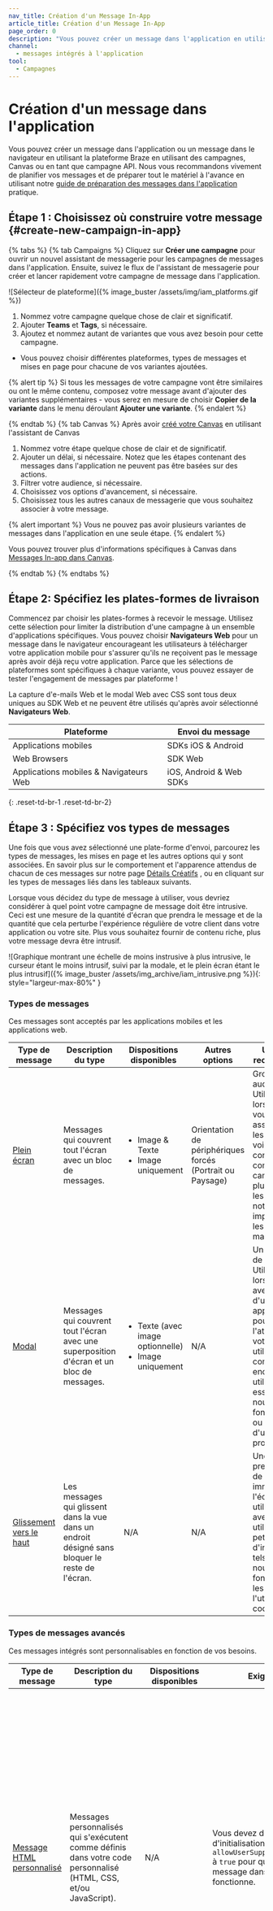 ```yaml
---
nav_title: Création d'un Message In-App
article_title: Création d'un Message In-App
page_order: 0
description: "Vous pouvez créer un message dans l'application en utilisant la plateforme Braze en utilisant des campagnes, Canvas, ou en tant que campagne API. Cet article vous guidera tout au long de ce processus."
channel:
  - messages intégrés à l'application
tool:
  - Campagnes
---
```


# Création d'un message dans l'application

Vous pouvez créer un message dans l'application ou un message dans le navigateur en utilisant la plateforme Braze en utilisant des campagnes, Canvas ou en tant que campagne API. Nous vous recommandons vivement de planifier vos messages et de préparer tout le matériel à l'avance en utilisant notre [guide de préparation des messages dans l'application]({{site.baseurl}}/user_guide/message_building_by_channel/in-app_messages/best_practices/) pratique.

## Étape 1 : Choisissez où construire votre message {#create-new-campaign-in-app}

{% tabs %}
  {% tab Campaigns %}
  Cliquez sur __Créer une campagne__ pour ouvrir un nouvel assistant de messagerie pour les campagnes de messages dans l'application. Ensuite, suivez le flux de l'assistant de messagerie pour créer et lancer rapidement votre campagne de message dans l'application.

  ![Sélecteur de plateforme]({% image_buster /assets/img/iam_platforms.gif %})

1. Nommez votre campagne quelque chose de clair et significatif.
2. Ajouter __Teams__ et __Tags__, si nécessaire.
3. Ajoutez et nommez autant de variantes que vous avez besoin pour cette campagne.
  - Vous pouvez choisir différentes plateformes, types de messages et mises en page pour chacune de vos variantes ajoutées.

  {% alert tip %}
Si tous les messages de votre campagne vont être similaires ou ont le même contenu, composez votre message avant d'ajouter des variantes supplémentaires - vous serez en mesure de choisir **Copier de la variante** dans le menu déroulant **Ajouter une variante**.
{% endalert %}

 {% endtab %}
 {% tab Canvas %}
 Après avoir [créé votre Canvas]({{site.baseurl}}/user_guide/engagement_tools/canvas/create_a_canvas/create_a_canvas/) en utilisant l'assistant de Canvas

1. Nommez votre étape quelque chose de clair et de significatif.
2. Ajouter un délai, si nécessaire. Notez que les étapes contenant des messages dans l'application ne peuvent pas être basées sur des actions.
3. Filtrer votre audience, si nécessaire.
4. Choisissez vos options d'avancement, si nécessaire.
5. Choisissez tous les autres canaux de messagerie que vous souhaitez associer à votre message.

{% alert important %}
Vous ne pouvez pas avoir plusieurs variantes de messages dans l'application en une seule étape.
{% endalert %}

Vous pouvez trouver plus d'informations spécifiques à Canvas dans [Messages In-app dans Canvas]({{site.baseurl}}/user_guide/engagement_tools/canvas/create_a_canvas/in-app_messages_in_canvas/).

{% endtab %}
{% endtabs %}

## Étape 2: Spécifiez les plates-formes de livraison

Commencez par choisir les plates-formes à recevoir le message. Utilisez cette sélection pour limiter la distribution d'une campagne à un ensemble d'applications spécifiques. Vous pouvez choisir __Navigateurs Web__ pour un message dans le navigateur encourageant les utilisateurs à télécharger votre application mobile pour s'assurer qu'ils ne reçoivent pas le message après avoir déjà reçu votre application. Parce que les sélections de plateformes sont spécifiques à chaque variante, vous pouvez essayer de tester l'engagement de messages par plateforme !

La capture d'e-mails Web et le modal Web avec CSS sont tous deux uniques au SDK Web et ne peuvent être utilisés qu'après avoir sélectionné __Navigateurs Web__.

| Plateforme                             | Envoi du message        |
| -------------------------------------- | ----------------------- |
| Applications mobiles                   | SDKs iOS & Android      |
| Web Browsers                           | SDK Web                 |
| Applications mobiles & Navigateurs Web | iOS, Android & Web SDKs |
{: .reset-td-br-1 .reset-td-br-2}

## Étape 3 : Spécifiez vos types de messages

Une fois que vous avez sélectionné une plate-forme d'envoi, parcourez les types de messages, les mises en page et les autres options qui y sont associées. En savoir plus sur le comportement et l'apparence attendus de chacun de ces messages sur notre page [Détails Créatifs]({{site.baseurl}}/user_guide/message_building_by_channel/in-app_messages/creative_details/) , ou en cliquant sur les types de messages liés dans les tableaux suivants.

Lorsque vous décidez du type de message à utiliser, vous devriez considérer à quel point votre campagne de message doit être intrusive. Ceci est une mesure de la quantité d'écran que prendra le message et de la quantité que cela perturbe l'expérience régulière de votre client dans votre application ou votre site. Plus vous souhaitez fournir de contenu riche, plus votre message devra être intrusif.

![Graphique montrant une échelle de moins instrusive à plus intrusive, le curseur étant le moins intrusif, suivi par la modale, et le plein écran étant le plus intrusif]({% image_buster /assets/img_archive/iam_intrusive.png %}){: style="largeur-max-80%" }

### Types de messages

Ces messages sont acceptés par les applications mobiles et les applications web.

<style type="text/css">
.tg td{word-break:normal;}
.tg th{word-break:normal;}
</style>

<table class="tg">
<thead>
  <tr>
    <th>Type de message</th>
    <th>Description du type</th>
    <th>Dispositions disponibles</th>
    <th>Autres options</th>
    <th>Utilisation recommandée</th>
  </tr>
</thead>
<tbody>
  <tr>
    <td><a href='/docs/user_guide/message_building_by_channel/in-app_messages/creative_details/fullscreen'>Plein écran</a></td>
    <td>Messages qui couvrent tout l'écran avec un bloc de messages.</td>
    <td>
      <ul>
      <li>Image & Texte</li>
      <li>Image uniquement</li>
      </ul>
    </td>
    <td>Orientation de périphériques forcés (Portrait ou Paysage)</td>
    <td>Gros et audacieux! Utilisez lorsque vous voulez vous assurer que les utilisateurs voient votre contenu, comme vos campagnes les plus critiques, les notifications importantes ou les promotions massives.</td>
  </tr>
  <tr>
    <td><a href='/docs/user_guide/message_building_by_channel/in-app_messages/creative_details/modal'>Modal</a></td>
    <td>Messages qui couvrent tout l'écran avec une superposition d'écran et un bloc de messages.</td>
    <td>
      <ul>
      <li>Texte (avec image optionnelle)</li>
      <li>Image uniquement</li>
      </ul>
    </td>
    <td>N/A</td>
    <td>Un bon point de milieu. Utilisez lorsque vous avez besoin d'une façon apparente pour attirer l'attention de votre utilisateur, comme encourager les utilisateurs à essayer une nouvelle fonctionnalité ou profiter d'une promotion.</td>
  </tr>
  <tr>
    <td><a href='/docs/user_guide/message_building_by_channel/in-app_messages/creative_details/slideup'>Glissement vers le haut</a></td>
    <td>Les messages qui glissent dans la vue dans un endroit désigné sans bloquer le reste de l'écran.</td>
    <td>N/A</td>
    <td>N/A</td>
    <td>Unobtrusive: prend le moins de biens immobiliers de l'écran. À utiliser pour avertir les utilisateurs de petits extraits d'information, tels que les nouvelles fonctionnalités, les annonces, l'utilisation des cookies, etc.<br></td>
  </tr>
</tbody>
</table>

### Types de messages avancés

Ces messages intégrés sont personnalisables en fonction de vos besoins.

<table class="tg">
<thead>
  <tr>
    <th>Type de message</th>
    <th>Description du type</th>
    <th>Dispositions disponibles</th>
    <th>Exigences</th>
    <th>Utilisation recommandée</th>
  </tr>
</thead>
<tbody>
  <tr>
    <td><a href='/docs/user_guide/message_building_by_channel/in-app_messages/customize/#custom-html-messages'>Message HTML personnalisé</a></td>
    <td>Messages personnalisés qui s'exécutent comme définis dans votre code personnalisé (HTML, CSS, et/ou JavaScript).</td>
    <td>N/A</td>
    <td>Vous devez définir l'option d'initialisation <span style="white-space: nowrap"><code>allowUserSuppliedJavascript</code></span> à <code>true</code> pour que votre message dans l'application fonctionne.</td>
    <td>C'est une bonne option si vous voulez tous les avantages des IAMs mais que vous avez besoin de fonctionnalités supplémentaires ou pour que l'apparence reste "sur marque". Vous pouvez modifier chaque petit détail du message : police, couleur, forme, taille, boutons, etc. <br><br>Les exemples de cas d'utilisation incluent la demande de commentaires aux utilisateurs, les formulaires de capture d'e-mails ou les messages paginés</td>
  </tr>
  <tr>
    <td><a href='/docs/user_guide/message_building_by_channel/in-app_messages/customize/#email-capture-form'>Formulaire de capture d'email Web</a></td>
    <td>Généralement utilisé pour capturer le courriel du lecteur.</td>
    <td>N/A</td>
    <td>Vous devez définir l'option d'initialisation <span style="white-space: nowrap"><code>allowUserSuppliedJavascript</code></span> à <code>true</code> pour que votre message dans l'application fonctionne.</td>
    <td>Lorsque vous demandez aux utilisateurs de soumettre leur adresse e-mail.</td>
  </tr>
  <tr>
    <td><a href='/docs/user_guide/message_building_by_channel/in-app_messages/customize/#web-modal-css'>Web modal avec CSS</a></td>
    <td>Messages modaux pour le web avec CSS personnalisables.</td>
    <td>
      <ul>
      <li>Texte (avec image optionnelle)</li>
      <li>Image uniquement</li>
      </ul>
    </td>
    <td>N/A</td>
    <td>Lorsque vous voulez télécharger ou écrire un CSS personnalisé pour créer de la beauté, tout autour de la messagerie personnalisée. </td>
  </tr>
</tbody>
</table>

{% alert important %}
Si Braze détecte que vous n'avez pas de bouton de fermeture ou de rejet inclus dans votre code, nous vous demanderons d'en ajouter un. Pour votre commodité, nous avons fourni un snippet que vous pouvez copier et coller dans votre code : `<a href= "appboy://close">X</a>`.
{% endalert %}

## Étape 4 : Composer un message dans l'application

L'onglet **Composer** vous permet de modifier tous les aspects du contenu et du comportement de votre message.

!\[Composez votre message dans l'application\]\[24\]

Le contenu de l'onglet Composer varie selon les options que vous avez choisies lors de l'étape précédente, mais peut inclure l'une des options ci-dessous :

| Contenus                               | Options                                                                                                                                                      | Libellé                                                                                                                                                                                                                                                                                                            |
| -------------------------------------- | ------------------------------------------------------------------------------------------------------------------------------------------------------------ | ------------------------------------------------------------------------------------------------------------------------------------------------------------------------------------------------------------------------------------------------------------------------------------------------------------------ |
| Langue                                 | Consultez notre [liste complète des langues disponibles][18].                                                                                                | Cliquez sur __Ajouter des langues__ et sélectionnez les langues désirées dans la liste fournie. Ceci insérera Liquid dans votre message. Nous vous recommandons de sélectionner vos langues avant d'écrire votre contenu afin que vous puissiez renseigner votre texte où il appartient dans le Liquid.            |
| Image                                  | __Télécharger l'image__, __choisissez un badge__, ou utilisez __Font Awesome__.                                                                              | Le cas échéant, cliquez sur __Include Image__ ou __Upload Image__ et suivez les instructions présentées. Chaque type de message et plate-forme peut avoir ses propres proportions et exigences suggérées - assurez-vous de vérifier ce qui est avant de mettre en service ou de faire une image à partir de zéro ! |
| Texte du bouton & Comportement du clic | Ajoutez jusqu'à deux [boutons](#buttons).                                                                                                                    | Vous pouvez créer et modifier le texte et la couleur des boutons personnalisés. Vous pouvez également ajouter le lien des conditions d'utilisation dans les formulaires de capture d'e-mails Web.                                                                                                                  |
| Options de l'appareil                  | Restreindre l'envoi aux appareils iOS uniquement.                                                                                                            | Cliquez sur __Changer de__ et cochez la case comme vous le souhaitez.                                                                                                                                                                                                                                              |
| Options de fermeture du message        | __Rejeter automatiquement__ ou __Attendre pour l'utilisateur Swipe ou Touchez__.                                                                             | __Rejeter automatiquement__ vous permet de sélectionner combien de secondes le message restera à l'écran. __Attendez que l'utilisateur Swipe ou Touch__ nécessite une option de renvoi ou de fermeture.                                                                                                            |
| En-tête & Texte du corps               | Copie entièrement personnalisée (souvent avec des capacités HTML personnalisées) avec les options pour inclure Liquid et d'autres types de personnalisation. | Certains types de messages n'ont pas besoin et ne demandent donc pas d'en-têtes.                                                                                                                                                                                                                                   |
| Position                               | __Du bas de l'écran des applications__ ou __du haut de l'écran des applications__.                                                                           | Ceci n'existe que dans le constructeur de messages Universal Slideup.                                                                                                                                                                                                                                              |
| HTML & Actifs                          | Complètement personnalisé via téléchargement, URL, ou copier et coller.                                                                                      | Copiez et collez du HTML dans l'espace disponible et téléchargez vos ressources via ZIP.                                                                                                                                                                                                                           |
| Placeholder de saisie d'email          | Copie personnalisée.                                                                                                                                         | Ceci est utilisé uniquement dans le formulaire de capture de courriel Web et dirigera vos utilisateurs à entrer le contenu désiré dans l'espace.                                                                                                                                                                   |
{: .reset-td-br-1 .reset-td-br-2 .reset-td-br-3}

### Paramètres supplémentaires

#### Boutons {#buttons}

Lorsqu'il est disponible pour votre type de message, vous pouvez avoir jusqu'à deux boutons sous votre corps de texte.

![Primaire_Secondaire]({% image_buster /assets/img/primary-secondary-buttons.png %}){: height="40%" width="40%"}

Si vous choisissez d'utiliser un seul bouton, il s'ajuste automatiquement pour prendre en charge l'espace disponible au bas de votre message au lieu de laisser de la place à un bouton supplémentaire.

{% alert tip %}
  Si vous décidez de formater ces boutons avec vos propres couleurs, nous vous recommandons d'utiliser le bouton 2 pour votre résultat préféré. En d'autres termes, si vous voulez que votre utilisateur clique sur un bouton plus que l'autre, assurez-vous qu'il est sur la droite. Le bouton droit a souvent affiché un meilleur potentiel pour être cliqué, surtout si elle a une couleur quelque peu contrastée ou autrement distincte du reste du message. Ceci n'est mis en évidence que lorsque le bouton de gauche se fond plus visuellement avec le message.
{% endalert %}

#### Générations

Braze a trois générations de messages dans l'application disponibles. Vous pouvez affiner les appareils sur lesquels vos messages doivent être envoyés, en fonction de la génération qu'ils supportent, dans la section [Aperçu]({{site.baseurl}}/user_guide/message_building_by_channel/in-app_messages/testing/) lors de la composition de votre message dans l'application.

!\[In-App_Messages_Generations\]\[2\]{: height="50%" width="50%"}

Selon les versions du SDK sur lesquelles vos utilisateurs sont actifs, vous pouvez ou non voir cette option. On ne vous demande de sélectionner une génération que lorsque vous avez des utilisateurs sur plus d'une génération.

{% détails Qu'est-ce qu'une génération ? %}
Une Génération est définie comme une collection de versions SDK qui contiennent un grand nombre de mises à jour majeures. Par exemple, la Génération 3 est la dernière qui englobe les dernières mises à jour de style.

En sélectionnant __Envoyer à toutes les générations qui supportent ce message__, Braze livrera aux utilisateurs qui peuvent recevoir n'importe quelle forme de message. Par exemple, si vous avez des utilisateurs sur les trois générations, un modal sera livré aux utilisateurs sur les générations 2 et 3, car la génération 1 ne prend pas en charge les modaux. Le message sera différent pour vos deux groupes d'utilisateurs : les utilisateurs de la génération 3 recevront le message dans les derniers styles, tandis que les utilisateurs de Generation 2 verront les anciens styles (différences cosmétiques et absence de bordure de bouton).

Vous pouvez effacer la case à cocher __Envoyer à toutes les générations qui prennent en charge ce message__ et sélectionner __Envoyer uniquement aux utilisateurs à la génération 3 (la dernière)__ si vous ne voulez pas permettre aux utilisateurs de recevoir les anciens styles de message. Les utilisateurs de la génération 3 seront les seuls à recevoir le message.
{% enddetails %}

## Étape 5 : Stylez votre message dans l'application

L'onglet **Style** vous permet d'ajuster tous les aspects visuels de votre message. Téléchargez une image ou un badge, ou choisissez une icône de badge pré-conçue. Modifiez les couleurs du texte de l'en-tête et du corps, des boutons et de l'arrière-plan en sélectionnant une palette ou en saisissant un code hexadécimal, RGB ou HSB.

Le contenu de l'onglet **Style** varie en fonction des options de message que vous avez choisies lors de la dernière étape. mais peut inclure l'une des options ci-dessous:

| Formatage en cours                              | Input                                                           | Libellé                                                                                                                                                                                                                                               |
| ----------------------------------------------- | --------------------------------------------------------------- | ----------------------------------------------------------------------------------------------------------------------------------------------------------------------------------------------------------------------------------------------------- |
| Profil de couleur                               | Appliquer à partir de la galerie de modèles de messages In-App. | Cliquez sur __Appliquer le modèle__ et sélectionnez dans la galerie. Ensuite, cliquez sur __Enregistrer__.                                                                                                                                            |
| Alignement du texte                             | À gauche, au centre ou à droite.                                | Uniquement disponible pour les nouvelles versions de Braze SDK.                                                                                                                                                                                       |
| En-tête                                         | Code de couleur HEX.                                            | La couleur HEX de votre choix s'affiche. Vous pourrez également choisir l'opacité de la couleur.                                                                                                                                                      |
| Texte du texte                                  | Code de couleur HEX.                                            | La couleur HEX de votre choix s'affiche. Vous pourrez également choisir l'opacité de la couleur.                                                                                                                                                      |
| Boutons                                         | Code de couleur HEX.                                            | Les couleurs HEX de votre choix s'affichent. Vous pourrez également choisir l'opacité des couleurs. Vous pouvez choisir les couleurs pour : l'arrière-plan du message de fermeture ainsi que l'arrière-plan de chaque bouton, le texte et la bordure. |
| Bordure du bouton                               | Code de couleur HEX.                                            | Nouveau! Cela vous permettra de définir vos boutons principaux et secondaires. Nous vous suggérons des boutons avec des couleurs contrastées.                                                                                                         |
| Couleur d'arrière-plan                          | Code de couleur HEX.                                            | La couleur HEX de votre choix s'affiche. Vous pourrez également choisir l'opacité de la couleur. Ceci est l'arrière-plan de l'ensemble du message et s'affichera clairement derrière votre corps texte.                                               |
| Superposition d'écran                           | Code de couleur HEX.                                            | La couleur HEX de votre choix s'affiche. Vous pourrez également choisir l'opacité de la couleur. Uniquement disponible pour les nouvelles versions de Braze SDK. Voici le cadre autour de l'ensemble du message.                                      |
| Chevron ou autre option de message de fermeture | Code de couleur HEX.                                            | La couleur HEX de votre choix s'affiche. Vous pourrez également choisir l'opacité de la couleur.                                                                                                                                                      |
{: .reset-td-br-1 .reset-td-br-2 .reset-td-br-3}

Toujours [prévisualiser et tester]({{site.baseurl}}/user_guide/message_building_by_channel/in-app_messages/testing/) votre message avant l'envoi.

{% alert important %}
Certains types de messages dans l'application n'ont pas l'option pour le style au-delà du téléchargement de HTML personnalisé (et/ou CSS et/ou JavaScript) et d'actifs via ZIP, comme décrit dans les étapes ci-dessus. [Web Modal avec CSS]({{site.baseurl}}/user_guide/message_building_by_channel/in-app_messages/customize/#web-modal-css) vous permet de télécharger ou d'écrire des CSS personnalisés pour créer de la beauté, tout autour de la messagerie personnalisée.
{% endalert %}

## Étape 6 : Configurer des paramètres supplémentaires

### Paires clé-valeur

Ajouter [paires clé-valeur][19] pour envoyer des champs personnalisés supplémentaires aux appareils utilisateurs.

### Réévaluer l'éligibilité de la campagne et la liquidité

Dans certains scénarios, vous pouvez vouloir réévaluer l'éligibilité d'un utilisateur qui déclenche un message dans l'application à afficher. Des exemples incluent des campagnes qui ciblent un attribut personnalisé qui change fréquemment ou des messages qui devraient refléter toute modification de profil de dernière minute.

!\[Réévaluer l'adhésion IAM \]\[27\]

Lorsque vous sélectionnez **Ré-évaluer l'éligibilité de la campagne avant d'afficher**, une demande supplémentaire sera faite à Braze pour confirmer que l'utilisateur est toujours éligible pour ce message avant l'envoi. De plus, toutes les variables [Liquid][25] ou [Contenu Connecté][26] seront gabarites à ce moment-là avant que le message ne soit affiché.

{% alert note %}
L'activation de cette option entraînera un léger délai (< 100 ms) entre le moment où un utilisateur déclenche un message dans l'application et le moment où le message est affiché en raison de l'admissibilité ajoutée et de la demande de template. <br><br> N'utilisez pas cette option pour les messages qui peuvent être déclenchés lorsqu'un utilisateur est hors ligne ou quand l'éligibilité et la réévaluation Liquid ne sont pas requises.
{% endalert %}

## Étape 7 : Construisez le reste de votre campagne ou Canvas

Construisez le reste de votre campagne ou de Canvas ; voir les sections ci-dessous pour de plus amples conseils sur la meilleure façon d'utiliser nos outils pour construire des messages dans l'application. Pour plus d'informations sur les options de messagerie spécifiques à Canvas dans l'application, comme l'expiration et les étapes, reportez-vous à [Messages In-app dans Canvas][16].

### Déclenchement

Sélectionnez l'action dont vous souhaitez déclencher votre message, ainsi que les heures de début et de fin pour votre campagne ou Canvas.

{% alert important %}
Veuillez noter que si vous avez l'intention de déclencher votre message dans l'application basé sur un événement personnalisé, cet événement personnalisé doit être envoyé via le SDK.
{% endalert %}

![Planifier]({% image_buster /assets/img_archive/in_app_schedule.png %}){: style="largeur-max-80%"}

L'envoi de messages dans l'application est entièrement basé sur les déclencheurs d'action suivants :
- Faire un achat
- Ouverture de l'app/page web
- Effectuer un événement personnalisé (ne fonctionne qu'avec les événements envoyés via le SDK)
- Ouverture d'un message push spécifique
- Planifier automatiquement les campagnes à envoyer à un certain moment par rapport à l'heure locale de chacun de vos utilisateurs.
- Les messages peuvent également être configurés pour se reproduire sur une base journalière, hebdomadaire (optionnellement sur certains jours) ou mensuelle.

Une date et une heure de début doivent être sélectionnées ; cependant, une date de fin est facultative. Une date de fin empêchera ce message spécifique dans l'application d'apparaître sur les appareils après la date/heure spécifiée.

Veuillez vous référer à notre documentation de développeurs pour [déclencher un événement côté serveur]({{site.baseurl}}/developer_guide/platform_integration_guides/web/in-app_messaging/in-app_message_delivery/) et [envoyer des messages locaux dans l'application]({{site.baseurl}}/developer_guide/platform_integration_guides/web/in-app_messaging/in-app_message_delivery/#local-in-app-messages).

#### Déclenchement en ligne vs. hors ligne

Les messages intégrés fonctionnent en envoyant le message et se déclenche sur l'appareil de l'utilisateur. Une fois que les messages intégrés sont sur un appareil, il attend de s'afficher jusqu'à ce que la condition de déclenchement soit remplie. Si les messages dans l'application sont déjà mis en cache sur l'appareil de l'utilisateur, vous pouvez même déclencher des messages dans l'application hors ligne sans connexion à Braze (par exemple, en mode avion).

{% alert important %}
Une fois qu'une campagne de message intégré a été arrêtée, il se peut que certains utilisateurs aient déjà reçu le message mais ne l'ont pas vu parce qu'ils n'ont pas ouvert votre application. Ces utilisateurs verront toujours votre message dans l'application et seront considérés comme une impression unique, même après l'arrêt de votre campagne.
{% endalert %}

### Prioriser

{% tabs %}
{% tab Campaigns %}

Enfin, une fois que vous aurez sélectionné l'action déclenchée par le message dans l'application, vous devriez également définir une priorité. Si deux messages sont déclenchés par la même action, les messages de haute priorité seront programmés pour apparaître sur les appareils des utilisateurs avant les messages avec des priorités plus faibles.

![Priorité de l'événement]({% image_buster /assets/img_archive/prioritization_options.png %}){: style="largeur-max-80%"}

Les options hautes, moyennes et basses pour les priorités de messages déclenchés sont des segments, et comme cela plusieurs messages peuvent avoir la même priorité sélectionnée. Pour définir des priorités dans ces segments, cliquez sur __Définir la priorité exacte__, et vous serez en mesure de faire glisser et déposer des campagnes pour les ordonner avec la bonne priorité.

![Priorisation du seau]({% image_buster /assets/img_archive/bucket_prioritization.png %}){: style="largeur-max-70%"}

{% endtab %}
{% tab Canvas %}

Un client peut déclencher deux messages dans l'application en même temps sur votre Canvas Lorsque cela se produit, Braze suivra l'ordre de priorité ci-dessous pour déterminer quel message dans l'application est affiché. Faites glisser les différentes étapes de Canvas pour réorganiser leur priorité. Par défaut, les étapes précédentes dans une variante de Canvas s'afficheront avant les étapes suivantes.

![priorité_étape]({% image_buster /assets/img_archive/step_priority.png %}){: style="largeur-max-80%"}

Naviguez vers **Envoyer les paramètres** de la section Canvas pour prioriser les messages dans l'application à partir d'un Canvas par rapport aux messages dans l'application provenant d'autres Canvases et campagnes.

Par défaut, la priorité de l'étape Canvas est définie sur médium, les étapes les plus récentes ayant la priorité relative la plus élevée. Les priorités au niveau de la toile et de la campagne sont également par défaut, avec la priorité relative la plus élevée par défaut par rapport aux éléments les plus récemment créés.

![priorité_canas]({% image_buster /assets/img_archive/canvas_priority.png %}){: style="largeur-max-70%"}

{% endtab %}
{% endtabs %}

### Target segment

Ensuite, vous devez choisir le segment cible dans le menu déroulant. Vous recevez automatiquement un instantané de ce à quoi ressemble cette population approximative de segments. Gardez à l'esprit que l'adhésion exacte au segment est toujours calculée juste avant l'envoi du message.

![Target Page]({% image_buster /assets/img_archive/target_page.png %}){: style="largeur-max:50%"}

{% alert note %}
S'il y a un délai à l'étape de message dans l'application, l'adhésion au segment sera évaluée après le délai. Si l'utilisateur est éligible, le message dans l'application sera synchronisé lors de la prochaine session disponible.
{% endalert %}

### Événements de conversion

Braze vous permet de suivre la fréquence à laquelle les utilisateurs effectuent des actions spécifiques (événements de conversion) après avoir reçu une campagne. Vous pouvez spécifier l'une des actions suivantes en tant qu'événement de conversion:

- Ouvre l'application
- Fait un achat (peut être un achat générique ou un article spécifique)
- Effectue un événement spécifique personnalisé

Vous pouvez autoriser jusqu'à une fenêtre de 30 jours au cours de laquelle une conversion sera comptée si l'utilisateur prend l'action spécifiée.

![Événement de conversion]({% image_buster /assets/img_archive/conversion_event_selection.png %}){: style="largeur-max:50%"}

> Une fois que vous avez fini de construire la dernière de votre campagne ou de Canvas, révisez ses détails, puis envoyez-le!

## Limites de campagne de messages actifs dans l'application

Le braze valorise la fiabilité et la vitesse. Tout comme nous vous suggérons d'envoyer uniquement les données dont vous avez besoin à Braze, Nous vous recommandons également de désactiver toutes les campagnes qui n'ajoutent plus aucune valeur à votre marque.

Le traitement des campagnes de messages dans l'application basée sur des actions qui sont toujours dans un état actif mais qui n'envoient plus de messages ou qui ne sont plus nécessaires ralentit la performance globale des services Braze pour vous et d'autres clients. Ce délai supplémentaire est nécessaire pour traiter ces nombreuses campagnes d'inactivité signifie que tous les messages dans l'application prendront plus de temps à apparaître sur les appareils de l'utilisateur final, qui affecte l'expérience de l'utilisateur final.

Il y a une limite de 200 campagnes de messages dans l'application par action par groupe d'applications afin d'optimiser la vitesse de livraison des messages et d'éviter les délais d'attente.

Le nombre de 200 comprend des campagnes IAM actives qui n'ont pas encore atteint l'heure de fin et celles qui n'ont pas de date de fin. Les campagnes IAM actives qui ont passé leurs heures de fin ne seront pas comptées. Le client moyen de Braze a un total de 26 campagnes actives à la fois — il est donc peu probable que cette limitation vous impacte.
[2]: {% image_buster /assets/img/iam-generations.gif %} [24]: {% image_buster /assets/img/iam_compose.gif %} [27]: {% image_buster /assets/img_archive/re-evaluate-iam-membership.png %}

[16]: {{site.baseurl}}/user_guide/engagement_tools/canvas/create_a_canvas/in-app_messages_in_canvas/
[18]: {{site.baseurl}}/developer_guide/platform_integration_guides/android/advanced_use_cases/localization/#languages-supported
[19]: {{site.baseurl}}/user_guide/personalization_and_dynamic_content/key_value_pairs/
[25]: {{site.baseurl}}/user_guide/personalization_and_dynamic_content/liquid/
[26]: {{site.baseurl}}/user_guide/personalization_and_dynamic_content/connected_content/
